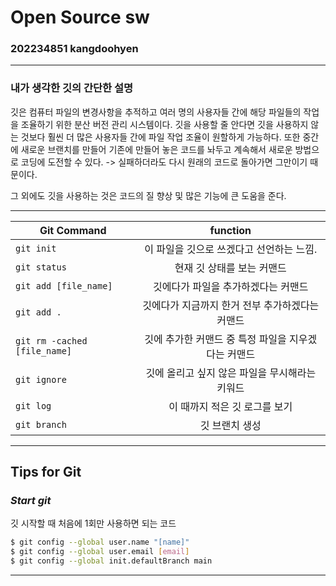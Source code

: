 # Open Source sw
### 202234851 kangdoohyen 
---
### 내가 생각한 깃의 간단한 설명
깃은 컴퓨터 파일의 변경사항을 추적하고 여러 명의 사용자들 간에 해당 파일들의 작업을 조율하기 위한 분산 버전 관리 시스템이다. 
깃을 사용할 줄 안다면 깃을 사용하지 않는 것보다 훨씬 더 많은 사용자들 간에 파일 작업 조율이 원할하게 가능하다.
또한 중간에 새로운 브랜치를 만들어 기존에 만들어 놓은 코드를 놔두고 계속해서 새로운 방법으로 코딩에 도전할 수 있다. -> 실패하더라도 다시 원래의 코드로 돌아가면 그만이기 때문이다.

그 외에도 깃을 사용하는 것은 코드의 질 향상 및 많은 기능에 큰 도움을 준다.

---
| Git Command | function |
|---|:---:|
| `git init` | 이 파일을 깃으로 쓰겠다고 선언하는 느낌. |
| `git status` | 현재 깃 상태를 보는 커맨드 |
| `git add [file_name]` | 깃에다가 파일을 추가하겠다는 커맨드 |
| `git add .` | 깃에다가 지금까지 한거 전부 추가하겠다는 커맨드 |
| `git rm -cached [file_name]` | 깃에 추가한 커맨드 중 특정 파일을 지우겠다는 커맨드 |
| `git ignore` | 깃에 올리고 싶지 않은 파일을 무시해라는 키워드 |
| `git log` | 이 때까지 적은 깃 로그를 보기 |
| `git branch` | 깃 브랜치 생성 |
---
## Tips for Git
### ***Start git***
깃 시작할 때 처음에 1회만 사용하면 되는 코드
```sh
$ git config --global user.name "[name]"
$ git config --global user.email [email]
$ git config --global init.defaultBranch main
```
---